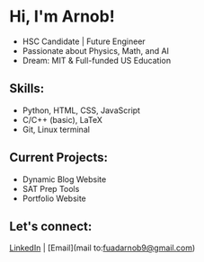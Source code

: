 # Hi, I'm Arnob!
- HSC Candidate | Future Engineer
- Passionate about Physics, Math, and AI
- Dream: MIT & Full-funded US Education

## Skills:
- Python, HTML, CSS, JavaScript
- C/C++ (basic), LaTeX
- Git, Linux terminal

## Current Projects:
- Dynamic Blog Website
- SAT Prep Tools
- Portfolio Website

## Let's connect:
[LinkedIn](https://www.linkedin.com/in/fuad-arnob?utm_source=share&utm_campaign=share_via&utm_content=profile&utm_medium=android_app) | [Email](mail to:fuadarnob9@gmail.com)
